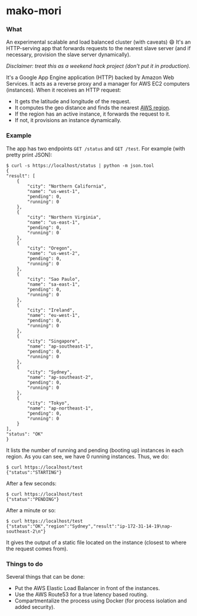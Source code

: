 mako-mori
=========

### What

An experimental scalable and load balanced cluster (with caveats) :smile: It's an HTTP-serving app that forwards requests to the nearest slave server (and if necessary, provision the slave server dynamically).

*Disclaimer: treat this as a weekend hack project (don't put it in production).*

It's a Google App Engine application (HTTP) backed by Amazon Web Services. It acts as a reverse proxy and a manager for AWS EC2 computers (instances). When it receives an HTTP request:

- It gets the latitude and longitude of the request.
- It computes the geo distance and finds the nearest [AWS region](http://aws.amazon.com/about-aws/globalinfrastructure/).
- If the region has an active instance, it forwards the request to it.
- If not, it provisions an instance dynamically.

### Example

The app has two endpoints `GET /status` and `GET /test`. For example (with pretty print JSON):

    $ curl -s https://localhost/status | python -m json.tool 
    {
    "result": [
        {
            "city": "Northern California",
            "name": "us-west-1",
            "pending": 0,
            "running": 0
        },
        {
            "city": "Northern Virginia",
            "name": "us-east-1",
            "pending": 0,
            "running": 0
        },
        {
            "city": "Oregon",
            "name": "us-west-2",
            "pending": 0,
            "running": 0
        },
        {
            "city": "Sao Paulo",
            "name": "sa-east-1",
            "pending": 0,
            "running": 0
        },
        {
            "city": "Ireland",
            "name": "eu-west-1",
            "pending": 0,
            "running": 0
        },
        {
            "city": "Singapore",
            "name": "ap-southeast-1",
            "pending": 0,
            "running": 0
        },
        {
            "city": "Sydney",
            "name": "ap-southeast-2",
            "pending": 0,
            "running": 0
        },
        {
            "city": "Tokyo",
            "name": "ap-northeast-1",
            "pending": 0,
            "running": 0
        }
    ],
    "status": "OK"
    }

It lists the number of running and pending (booting up) instances in each region. As you can see, we have 0 running instances. Thus, we do:

    $ curl https://localhost/test
    {"status":"STARTING"}

After a few seconds:

    $ curl https://localhost/test
    {"status":"PENDING"}

After a minute or so:

    $ curl https://localhost/test
    {"status":"OK","region":"Sydney","result":"ip-172-31-14-19\nap-southeast-2\n"}

It gives the output of a static file located on the instance (closest to where the request comes from).

### Things to do

Several things that can be done:

- Put the AWS Elastic Load Balancer in front of the instances.
- Use the AWS Route53 for a true latency based routing.
- Compartmentalize the process using Docker (for process isolation and added security).
